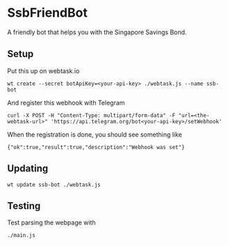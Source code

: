# SsbFriendBot

A friendly bot that helps you with the Singapore Savings Bond.

## Setup

Put this up on webtask.io

```
wt create --secret botApiKey=<your-api-key> ./webtask.js --name ssb-bot
```

And register this webhook with Telegram

```
curl -X POST -H "Content-Type: multipart/form-data" -F "url=<the-webtask-url>" 'https://api.telegram.org/bot<your-api-key>/setWebhook'
```

When the registration is done, you should see something like

```
{"ok":true,"result":true,"description":"Webhook was set"}
```

## Updating

```
wt update ssb-bot ./webtask.js
```

## Testing

Test parsing the webpage with

```
./main.js
```
